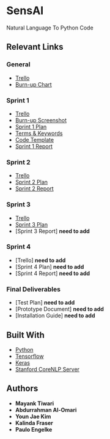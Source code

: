 # SensAI

Natural Language To Python Code

## Relevant Links
### General
* [Trello](https://trello.com/sensai2/)
* [Burn-up Chart](https://docs.google.com/spreadsheets/d/1-no5jMAPhYckbld5VY1-CxRp45zfUTDW2MIIGRBSKGo/edit?usp=sharing)

### Sprint 1
* [Trello](https://trello.com/b/6yXcGGpN/sensai-sprint-1)
* [Burn-up  Screenshot](https://i.imgur.com/hvjOuwp.png)
* [Sprint 1 Plan](https://docs.google.com/document/d/1sLTQE-rI-_qxJNKBSWVPxF7cRm3oifGqMlpOAyrX8u8/edit)
* [Terms & Keywords](https://docs.google.com/document/d/1Ah3AqQb36oCrMr_54uC-JOIczbBZ8lTv_LNd5vcvINk/edit?usp=sharing)
* [Code Template](https://docs.google.com/document/d/13JOIHOeOXtfOXS8392akKrNsgpYufnCAihDSd9LW2Ys/edit?usp=sharing)
* [Sprint 1 Report](https://docs.google.com/document/d/1Ea1ecsBcdVsKYR34MjuxlErfJHIzPC3oWbQ7KMjYHP0/edit)

### Sprint 2
* [Trello](https://trello.com/b/1esOdR71/sensai-sprint-2)
* [Sprint 2 Plan](https://docs.google.com/document/d/1aL8AUe_HQZ2c0UczG3pkW76Pl1PnJ2HBX32Y9nx-WmY/edit)
* [Sprint 2 Report](https://docs.google.com/document/d/15ccOsTAzRa2vY6o-q0IodE00yRj1Vm42Mo7kZp2fSUU/edit)

### Sprint 3
* [Trello](https://trello.com/b/JBnAKGZq/sensai-sprint-3)
* [Sprint 3 Plan](https://docs.google.com/document/d/1zH1EohfEB4GRL9fVTApgNAI5k_VZOzpy766LPRkEpiw/edit?usp=sharing)
* [Sprint 3 Report] **need to add**

### Sprint 4
* [Trello] **need to add**
* [Sprint 4 Plan] **need to add**
* [Sprint 4 Report] **need to add**

### Final Deliverables
* [Test Plan] **need to add**
* [Prototype Document] **need to add**
* [Installation Guide] **need to add**

## Built With

* [Python](https://www.python.org/)
* [Tensorflow](https://www.tensorflow.org/)
* [Keras](https://keras.io/)
* [Stanford CoreNLP Server](https://stanfordnlp.github.io/CoreNLP/corenlp-server.html)

## Authors

* **Mayank Tiwari**
* **Abdurrahman Al-Omari**
* **Youn Jae Kim**
* **Kalinda Fraser**
* **Paulo Engelke**

